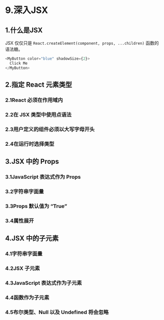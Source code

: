 # 9.深入JSX

## 1.什么是JSX

JSX 仅仅只是 `React.createElement(component, props, ...children)` 函数的语法糖。

```javascript
<MyButton color="blue" shadowSize={2}>
  Click Me
</MyButton>
```

## 2.指定 React 元素类型

### 2.1React 必须在作用域内

### 2.2在 JSX 类型中使用点语法

### 2.3用户定义的组件必须以大写字母开头

### 2.4在运行时选择类型

## 3.JSX 中的 Props

### 3.1JavaScript 表达式作为 Props

### 3.2字符串字面量

### 3.3Props 默认值为 “True”

### 3.4属性展开

## 4.JSX 中的子元素

### 4.1字符串字面量

### 4.2JSX 子元素

### 4.3JavaScript 表达式作为子元素

### 4.4函数作为子元素

### 4.5布尔类型、Null 以及 Undefined 将会忽略

